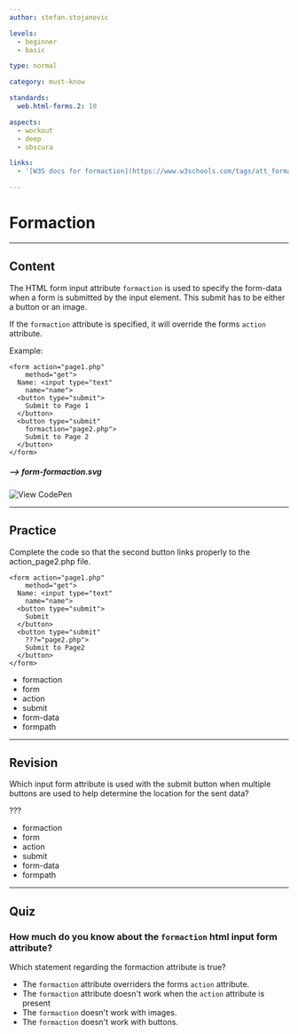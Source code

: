 ```yaml
---
author: stefan.stojanovic

levels:
  - beginner
  - basic

type: normal

category: must-know

standards:
  web.html-forms.2: 10

aspects:
  - workout
  - deep
  - obscura

links:
  - '[W3S docs for formaction](https://www.w3schools.com/tags/att_formaction.asp){documentation}'

---
```

# Formaction
---
## Content

The HTML form input attribute `formaction` is used to specify the form-data when a form is submitted by the input element. This submit has to be either a button or an image.

If the `formaction` attribute is specified, it will override the forms `action` attribute.

Example:
```
<form action="page1.php"
    method="get">
  Name: <input type="text"
    name="name">
  <button type="submit">
    Submit to Page 1
  </button>
  <button type="submit"
    formaction="page2.php">
    Submit to Page 2
  </button>
</form>
```

##### --> form-formaction.svg

![View CodePen](https://codepen.io/enkidevs/pen/MXZzzo)

---
## Practice

Complete the code so that the second button links properly to the action_page2.php file.

```
<form action="page1.php"
    method="get">
  Name: <input type="text"
    name="name">
  <button type="submit">
    Submit
  </button>
  <button type="submit"
    ???="page2.php">
    Submit to Page2
  </button>
</form>
```


* formaction
* form
* action
* submit
* form-data
* formpath

---
## Revision

Which input form attribute is used with the submit button when multiple buttons are used to help determine the location for the sent data?

???

* formaction
* form
* action
* submit
* form-data
* formpath

---
## Quiz

### How much do you know about the `formaction` html input form attribute?

Which statement regarding the formaction attribute is true?

* The `formaction` attribute overriders the forms `action` attribute.
* The `formaction` attribute doesn't work when the `action` attribute is present
* The `formaction` doesn't work with images.
* The `formaction` doesn't work with buttons.
